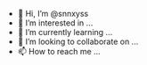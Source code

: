 - 👋 Hi, I’m @snnxyss
- 👀 I’m interested in ...
- 🌱 I’m currently learning ...
- 💞️ I’m looking to collaborate on ...
- 📫 How to reach me ...

<!---
snnxyss/snnxyss is a ✨ special ✨ repository because its `README.md` (this file) appears on your GitHub profile.
You can click the Preview link to take a look at your changes.
--->
